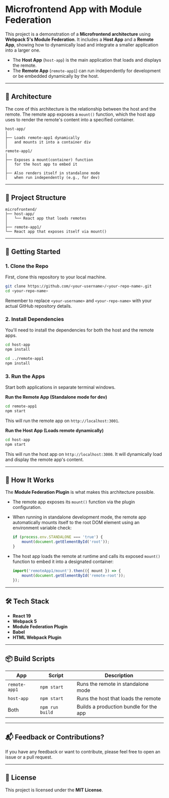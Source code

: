 # Microfrontend App with Module Federation

This project is a demonstration of a **Microfrontend architecture** using **Webpack 5's Module Federation**. It includes a **Host App** and a **Remote App**, showing how to dynamically load and integrate a smaller application into a larger one.

  * The **Host App** (`host-app`) is the main application that loads and displays the remote.
  * The **Remote App** (`remote-app1`) can run independently for development or be embedded dynamically by the host.

-----

## 🧱 Architecture

The core of this architecture is the relationship between the host and the remote. The remote app exposes a `mount()` function, which the host app uses to render the remote's content into a specified container.

```
host-app/
│
├── Loads remote-app1 dynamically
│   and mounts it into a container div
│
remote-app1/
│
├── Exposes a mount(container) function
│   for the host app to embed it
│
├── Also renders itself in standalone mode
│   when run independently (e.g., for dev)
```

-----

## 📁 Project Structure

```
microfrontend/
├── host-app/
│   └── React app that loads remotes
│
├── remote-app1/
└── React app that exposes itself via mount()
```

-----

## 🚀 Getting Started

### 1\. Clone the Repo

First, clone this repository to your local machine.

```bash
git clone https://github.com/<your-username>/<your-repo-name>.git
cd <your-repo-name>
```

Remember to replace `<your-username>` and `<your-repo-name>` with your actual GitHub repository details.

### 2\. Install Dependencies

You'll need to install the dependencies for both the host and the remote apps.

```bash
cd host-app
npm install

cd ../remote-app1
npm install
```

### 3\. Run the Apps

Start both applications in separate terminal windows.

**Run the Remote App (Standalone mode for dev)**

```bash
cd remote-app1
npm start
```

This will run the remote app on `http://localhost:3001`.

**Run the Host App (Loads remote dynamically)**

```bash
cd host-app
npm start
```

This will run the host app on `http://localhost:3000`. It will dynamically load and display the remote app's content.

-----

## 🧠 How It Works

The **Module Federation Plugin** is what makes this architecture possible.

  * The remote app exposes its `mount()` function via the plugin configuration.

  * When running in standalone development mode, the remote app automatically mounts itself to the root DOM element using an environment variable check:

    ```javascript
    if (process.env.STANDALONE === 'true') {
        mount(document.getElementById('root'));
    }
    ```

  * The host app loads the remote at runtime and calls its exposed `mount()` function to embed it into a designated container:

    ```javascript
    import('remoteApp1/mount').then(({ mount }) => {
        mount(document.getElementById('remote-root'));
    });
    ```

-----

## 🛠 Tech Stack

  * **React 19**
  * **Webpack 5**
  * **Module Federation Plugin**
  * **Babel**
  * **HTML Webpack Plugin**

-----

## 📦 Build Scripts

| App           | Script          | Description                              |
|---------------|-----------------|------------------------------------------|
| `remote-app1` | `npm start`     | Runs the remote in standalone mode       |
| `host-app`    | `npm start`     | Runs the host that loads the remote      |
| Both          | `npm run build` | Builds a production bundle for the app   |

-----

## 📬 Feedback or Contributions?

If you have any feedback or want to contribute, please feel free to open an issue or a pull request.

-----

## 🪪 License

This project is licensed under the **MIT License**.
